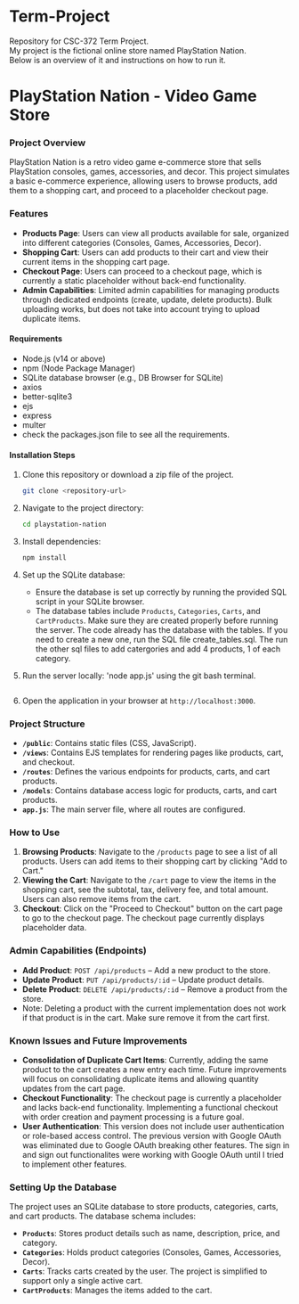 # Term-Project
Repository for CSC-372 Term Project. <br>
My project is the fictional online store named PlayStation Nation. <br>
Below is an overview of it and instructions on how to run it. <br>

# PlayStation Nation - Video Game Store

### Project Overview
PlayStation Nation is a retro video game e-commerce store that sells PlayStation consoles, games, accessories, and decor. This project simulates a basic e-commerce experience, allowing users to browse products, add them to a shopping cart, and proceed to a placeholder checkout page.
### Features
- **Products Page**: Users can view all products available for sale, organized into different categories (Consoles, Games, Accessories, Decor).
- **Shopping Cart**: Users can add products to their cart and view their current items in the shopping cart page.
- **Checkout Page**: Users can proceed to a checkout page, which is currently a static placeholder without back-end functionality.
- **Admin Capabilities**: Limited admin capabilities for managing products through dedicated endpoints (create, update, delete products). Bulk uploading works, but does not take into account trying to upload duplicate items.

#### Requirements
- Node.js (v14 or above)
- npm (Node Package Manager)
- SQLite database browser (e.g., DB Browser for SQLite)
- axios
- better-sqlite3
- ejs 
- express
- multer
- check the packages.json file to see all the requirements.

#### Installation Steps
1. Clone this repository or download a zip file of the project.
   ```bash
   git clone <repository-url>
   ```

2. Navigate to the project directory:
   ```bash
   cd playstation-nation
   ```

3. Install dependencies:
   ```bash
   npm install
   ```

4. Set up the SQLite database:
   - Ensure the database is set up correctly by running the provided SQL script in your SQLite browser.
   - The database tables include `Products`, `Categories`, `Carts`, and `CartProducts`. Make sure they are created properly before running the server. The code already has the database with the tables. If you need to create a new one, run the SQL file create_tables.sql. The run the other sql files to add catergories and add 4 products, 1 of each category.

5. Run the server locally:
   'node app.js' using the git bash terminal.
   ```

6. Open the application in your browser at `http://localhost:3000`.

### Project Structure
- **`/public`**: Contains static files (CSS, JavaScript).
- **`/views`**: Contains EJS templates for rendering pages like products, cart, and checkout.
- **`/routes`**: Defines the various endpoints for products, carts, and cart products.
- **`/models`**: Contains database access logic for products, carts, and cart products.
- **`app.js`**: The main server file, where all routes are configured.

### How to Use
1. **Browsing Products**: Navigate to the `/products` page to see a list of all products. Users can add items to their shopping cart by clicking "Add to Cart."
2. **Viewing the Cart**: Navigate to the `/cart` page to view the items in the shopping cart, see the subtotal, tax, delivery fee, and total amount. Users can also remove items from the cart.
3. **Checkout**: Click on the "Proceed to Checkout" button on the cart page to go to the checkout page. The checkout page currently displays placeholder data.

### Admin Capabilities (Endpoints)
- **Add Product**: `POST /api/products` – Add a new product to the store. 
- **Update Product**: `PUT /api/products/:id` – Update product details.
- **Delete Product**: `DELETE /api/products/:id` – Remove a product from the store.
- Note: Deleting a product with the current implementation does not work if that product is in the cart. Make sure remove it from the cart first. 

### Known Issues and Future Improvements
- **Consolidation of Duplicate Cart Items**: Currently, adding the same product to the cart creates a new entry each time. Future improvements will focus on consolidating duplicate items and allowing quantity updates from the cart page.
- **Checkout Functionality**: The checkout page is currently a placeholder and lacks back-end functionality. Implementing a functional checkout with order creation and payment processing is a future goal.
- **User Authentication**: This version does not include user authentication or role-based access control. The previous version with Google OAuth was eliminated due to Google OAuth breaking other features. The sign in and sign out functionalites were working with Google OAuth until I tried to implement other features.

### Setting Up the Database
The project uses an SQLite database to store products, categories, carts, and cart products. The database schema includes:
- **`Products`**: Stores product details such as name, description, price, and category.
- **`Categories`**: Holds product categories (Consoles, Games, Accessories, Decor).
- **`Carts`**: Tracks carts created by the user. The project is simplified to support only a single active cart.
- **`CartProducts`**: Manages the items added to the cart.




